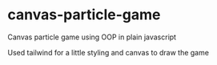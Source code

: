 # canvas-particle-game
Canvas particle game using OOP in plain javascript

Used tailwind for a little styling and canvas to draw the game
